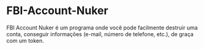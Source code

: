# FBI-Account-Nuker
FBI Account Nuker é um programa onde você pode facilmente destruir uma conta, conseguir informações (e-mail, número de telefone, etc.), de graça com um token.
